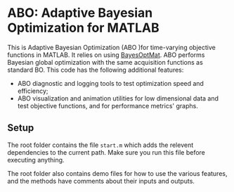 # ABO: Adaptive Bayesian Optimization for MATLAB

This is Adaptive Bayesian Optimization (ABO )for time-varying objective functions in MATLAB. It relies on using [BayesOptMat](https://www.github.com/fmnyikosa/bayes_opt_mat). ABO performs Bayesian global optimization with the same acquisition functions as standard BO. This code has the following additional features:

- ABO diagnostic and logging tools to test optimization speed and efficiency; 
- ABO visualization and animation utilities for low dimensional data and test objective functions, and for performance metrics' graphs. 

## Setup

The root folder contains the file `start.m` which adds the relevent dependencies to the current path. Make sure you run this file before executing anything. 

The root folder also contains demo files for how to use the various features, and the methods have comments about their inputs and outputs.   
